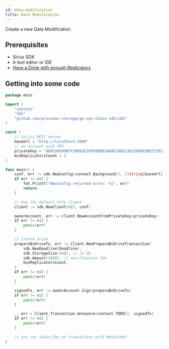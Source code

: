 ```yaml
---
id: data-modification
title: Data Modification
---
```


Create a new Data Modification

## Prerequisites

- Sirius SDK
- A text editor or IDE
- [Have a Drive with enough Replicators](prepare-bc-drive)

## Getting into some code

<!--DOCUSAURUS_CODE_TABS-->
<!--Golang-->

```go
package main

import (
	"context"
	"fmt"
	"github.com/proximax-storage/go-xpx-chain-sdk/sdk"
)

const (
	// Sirius REST server
	baseUrl = "http://localhost:3000"
	// an account with XPX
	privateKey = "809CD6699B7F38063E28F606BD3A8AECA6E13B1E688FE8E733D13DB843BC14B7"
	minReplicatorsCount = 5
)

func main() {
	conf, err := sdk.NewConfig(context.Background(), []string{baseUrl})
	if err != nil {
		fmt.Printf("NewConfig returned error: %s", err)
		return
	}

	// Use the default http client
	client := sdk.NewClient(nil, conf)

	ownerAccount, err := client.NewAccountFromPrivateKey(privateKey)
	if err != nil {
		panic(err)
	}

	// Create drive
	prepareBcDriveTx, err := Client.NewPrepareBcDriveTransaction(
		sdk.NewDeadline(Deadline),
		sdk.StorageSize(100), // in Gb
		sdk.Amount(1000), // verification fee
		minReplicatorsCount,
	)
	if err != nil {
		panic(err)
	}

	signedTx, err := ownerAccount.Sign(prepareBcDriveTx)
	if err != nil {
		panic(err)
	}

	_, err = Client.Transaction.Announce(context.TODO(), signedTx)
	if err != nil {
		panic(err)
	}

	// you can subscribe on transaction with WebSocket
}

```
